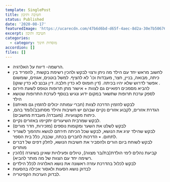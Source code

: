 ```yaml
---
template: SinglePost
title: חטיבה ותיכון
status: Published
date: '2020-08-17'
featuredImage: 'https://ucarecdn.com/47b6d6bd-d65f-4aec-8d2a-30e7b5067688/'
excerpt: חטיבה ותיכון
categories:
  - category: מוסדות חינוך
accordion: []
files: []
---
```

* הרשמה-  דיווח על האלרגיה.
* לחשוב מראש יחד עם הילד מה ניתן ורצוי לבקש ולהכין רשימת בקשות , להפריד בין כיתה, מבואה, בניין, חצר, מעבדות וכו' לא להציף. למשל בוטנים, אגוזים, שומשום אפשר לדרוש שלא יהיו בכיתה. (דין חומוס לא כדין חלבה. דין גבנצ לא כדין שוקו) . 
* להביא מסמכים רפואיים גם לצוות + אישור מתן תרופות וטופס לשעת חירום
* לספק ערכת תרופות שתשאר במקום ידוע ונגיש בנוסף לערכת התרופות שנושא הילד
* לבקש להזמין הדרכה לצוות  (חברי עמותה יכולים להזמין גם מאיתנו)
* הגדרת אזורים, לקבוע אזורים נקיים שבהם יש חשיבות והילד מסתובב/לומד בהם, כיתות מקצועיות. (מעבדה/ מעבדת מחשבים). 
* לבקש שמרבית השיעורים יתקיימו באזורים נקיים.
* לבקש לשלט את השער ומקומות נוספים (מזכירות, חדר מורים)
* לבקש שהילד יציג את הנושא, לבקש שכל הכיתה תירתם לנושא ותהפוך לשגריר לתחום. ٭ הדרכות לחברים בכתה, שכבה, כלל בית הספר.
* לבקש לשוחח ביום הורים ולהסביר את חשיבות הנושא, לחלק דפים של דברים מותרים
* קביעת נהלים לימי הולדת(בת/בר מצווה), טיולים ופעילויות שאינן בשיגרה (להכין רשימה יחד עם הצוות של מה מותר להביא).  
* לבקש לכלול בהדרכת עזרה ראשונה את נושא האלרגיה לכלל הילדים
* לבדוק נושא הסעות ולאסור אכילה בהסעות
* לבדוק הערכות הקפיטריה.
